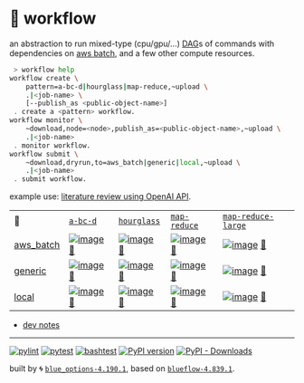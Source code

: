 # 📜 workflow

an abstraction to run mixed-type (cpu/gpu/...) [DAG](https://networkx.org/documentation/stable/reference/classes/digraph.html)s of commands with dependencies on [aws batch](https://aws.amazon.com/batch/), and a few other compute resources.

```bash
 > workflow help
workflow create \
	pattern=a-bc-d|hourglass|map-reduce,~upload \
	.|<job-name> \
	[--publish_as <public-object-name>]
 . create a <pattern> workflow.
workflow monitor \
	~download,node=<node>,publish_as=<public-object-name>,~upload \
	.|<job-name>
 . monitor workflow.
workflow submit \
	~download,dryrun,to=aws_batch|generic|local,~upload \
	.|<job-name>
 . submit workflow.
```

example use: [literature review using OpenAI API](https://github.com/kamangir/openai-commands/tree/main/openai_commands/literature_review).

|   |   |   |   |   |
| --- | --- | --- | --- | --- |
| 📜 | [`a-bc-d`](./patterns/a-bc-d.dot) | [`hourglass`](./patterns/hourglass.dot) | [`map-reduce`](./patterns/map-reduce.dot) | [`map-reduce-large`](./patterns/map-reduce-large.dot) |
| [aws_batch](./runners/aws_batch.py) | [![image](https://kamangir-public.s3.ca-central-1.amazonaws.com/aws_batch-a-bc-d/workflow.gif?raw=true&random=4cdovcb9ywrhi3do)](https://kamangir-public.s3.ca-central-1.amazonaws.com/aws_batch-a-bc-d/workflow.gif?raw=true&random=4cdovcb9ywrhi3do) [🔗](https://kamangir-public.s3.ca-central-1.amazonaws.com/aws_batch-a-bc-d/workflow.gif?raw=true&random=4cdovcb9ywrhi3do) | [![image](https://kamangir-public.s3.ca-central-1.amazonaws.com/aws_batch-hourglass/workflow.gif?raw=true&random=zoenzb2eygayuz9a)](https://kamangir-public.s3.ca-central-1.amazonaws.com/aws_batch-hourglass/workflow.gif?raw=true&random=zoenzb2eygayuz9a) [🔗](https://kamangir-public.s3.ca-central-1.amazonaws.com/aws_batch-hourglass/workflow.gif?raw=true&random=zoenzb2eygayuz9a) | [![image](https://kamangir-public.s3.ca-central-1.amazonaws.com/aws_batch-map-reduce/workflow.gif?raw=true&random=t9i11ao2g19rvt1d)](https://kamangir-public.s3.ca-central-1.amazonaws.com/aws_batch-map-reduce/workflow.gif?raw=true&random=t9i11ao2g19rvt1d) [🔗](https://kamangir-public.s3.ca-central-1.amazonaws.com/aws_batch-map-reduce/workflow.gif?raw=true&random=t9i11ao2g19rvt1d) | [![image](https://kamangir-public.s3.ca-central-1.amazonaws.com/aws_batch-map-reduce-large/workflow.gif?raw=true&random=0t8yg7nw2m5rh8j7)](https://kamangir-public.s3.ca-central-1.amazonaws.com/aws_batch-map-reduce-large/workflow.gif?raw=true&random=0t8yg7nw2m5rh8j7) [🔗](https://kamangir-public.s3.ca-central-1.amazonaws.com/aws_batch-map-reduce-large/workflow.gif?raw=true&random=0t8yg7nw2m5rh8j7) |
| [generic](./runners/generic.py) | [![image](https://kamangir-public.s3.ca-central-1.amazonaws.com/generic-a-bc-d/workflow.gif?raw=true&random=jzs3t71nraaktocg)](https://kamangir-public.s3.ca-central-1.amazonaws.com/generic-a-bc-d/workflow.gif?raw=true&random=jzs3t71nraaktocg) [🔗](https://kamangir-public.s3.ca-central-1.amazonaws.com/generic-a-bc-d/workflow.gif?raw=true&random=jzs3t71nraaktocg) | [![image](https://kamangir-public.s3.ca-central-1.amazonaws.com/generic-hourglass/workflow.gif?raw=true&random=amykfcwtp7dx8ryu)](https://kamangir-public.s3.ca-central-1.amazonaws.com/generic-hourglass/workflow.gif?raw=true&random=amykfcwtp7dx8ryu) [🔗](https://kamangir-public.s3.ca-central-1.amazonaws.com/generic-hourglass/workflow.gif?raw=true&random=amykfcwtp7dx8ryu) | [![image](https://kamangir-public.s3.ca-central-1.amazonaws.com/generic-map-reduce/workflow.gif?raw=true&random=gy6eldnxr1ef026w)](https://kamangir-public.s3.ca-central-1.amazonaws.com/generic-map-reduce/workflow.gif?raw=true&random=gy6eldnxr1ef026w) [🔗](https://kamangir-public.s3.ca-central-1.amazonaws.com/generic-map-reduce/workflow.gif?raw=true&random=gy6eldnxr1ef026w) | [![image](https://kamangir-public.s3.ca-central-1.amazonaws.com/generic-map-reduce-large/workflow.gif?raw=true&random=bt6oynp0h2n9bo7a)](https://kamangir-public.s3.ca-central-1.amazonaws.com/generic-map-reduce-large/workflow.gif?raw=true&random=bt6oynp0h2n9bo7a) [🔗](https://kamangir-public.s3.ca-central-1.amazonaws.com/generic-map-reduce-large/workflow.gif?raw=true&random=bt6oynp0h2n9bo7a) |
| [local](./runners/local.py) | [![image](https://kamangir-public.s3.ca-central-1.amazonaws.com/local-a-bc-d/workflow.gif?raw=true&random=qqcvd5erwk2m4pba)](https://kamangir-public.s3.ca-central-1.amazonaws.com/local-a-bc-d/workflow.gif?raw=true&random=qqcvd5erwk2m4pba) [🔗](https://kamangir-public.s3.ca-central-1.amazonaws.com/local-a-bc-d/workflow.gif?raw=true&random=qqcvd5erwk2m4pba) | [![image](https://kamangir-public.s3.ca-central-1.amazonaws.com/local-hourglass/workflow.gif?raw=true&random=0oiwbex0tvs7tipk)](https://kamangir-public.s3.ca-central-1.amazonaws.com/local-hourglass/workflow.gif?raw=true&random=0oiwbex0tvs7tipk) [🔗](https://kamangir-public.s3.ca-central-1.amazonaws.com/local-hourglass/workflow.gif?raw=true&random=0oiwbex0tvs7tipk) | [![image](https://kamangir-public.s3.ca-central-1.amazonaws.com/local-map-reduce/workflow.gif?raw=true&random=tevvyys50ko4m2np)](https://kamangir-public.s3.ca-central-1.amazonaws.com/local-map-reduce/workflow.gif?raw=true&random=tevvyys50ko4m2np) [🔗](https://kamangir-public.s3.ca-central-1.amazonaws.com/local-map-reduce/workflow.gif?raw=true&random=tevvyys50ko4m2np) | [![image](https://kamangir-public.s3.ca-central-1.amazonaws.com/local-map-reduce-large/workflow.gif?raw=true&random=0sde1q8zf3xrlk5c)](https://kamangir-public.s3.ca-central-1.amazonaws.com/local-map-reduce-large/workflow.gif?raw=true&random=0sde1q8zf3xrlk5c) [🔗](https://kamangir-public.s3.ca-central-1.amazonaws.com/local-map-reduce-large/workflow.gif?raw=true&random=0sde1q8zf3xrlk5c) |

- [dev notes](https://arash-kamangir.medium.com/%EF%B8%8F-openai-experiments-54-e49117dc69ef)

---


[![pylint](https://github.com/kamangir/notebooks-and-scripts/actions/workflows/pylint.yml/badge.svg)](https://github.com/kamangir/notebooks-and-scripts/actions/workflows/pylint.yml) [![pytest](https://github.com/kamangir/notebooks-and-scripts/actions/workflows/pytest.yml/badge.svg)](https://github.com/kamangir/notebooks-and-scripts/actions/workflows/pytest.yml) [![bashtest](https://github.com/kamangir/notebooks-and-scripts/actions/workflows/bashtest.yml/badge.svg)](https://github.com/kamangir/notebooks-and-scripts/actions/workflows/bashtest.yml) [![PyPI version](https://img.shields.io/pypi/v/notebooks-and-scripts.svg)](https://pypi.org/project/notebooks-and-scripts/) [![PyPI - Downloads](https://img.shields.io/pypi/dd/notebooks-and-scripts)](https://pypistats.org/packages/notebooks-and-scripts)

built by 🌀 [`blue_options-4.190.1`](https://github.com/kamangir/awesome-bash-cli), based on [`blueflow-4.839.1`](https://github.com/kamangir/notebooks-and-scripts).
